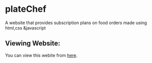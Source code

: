 # plateChef
A website that provides subscription plans on food orders made using html,css &amp;javascript
## Viewing Website:

You can view this webite from [here](https://plate-chef-by-anurag.vercel.app/).
